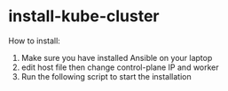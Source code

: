 # install-kube-cluster

How to install:
1. Make sure you have installed Ansible on your laptop
1. edit host file then change control-plane IP and worker
2. Run the following script to start the installation
